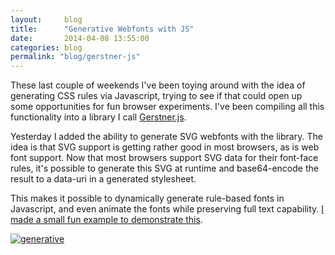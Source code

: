 ```yaml
---
layout:     blog
title:      "Generative Webfonts with JS"
date:       2014-04-08 13:55:00
categories: blog
permalink: "blog/gerstner-js"
---
```


These last couple of weekends I've been toying around with the idea of generating CSS rules via Javascript, trying to see if that could open up some opportunities for fun browser experiments. I've been compiling all this functionality into a library I call [Gerstner.js](https://github.com/runemadsen/gerstner.js).

Yesterday I added the ability to generate SVG webfonts with the library. The idea is that SVG support is getting rather good in most browsers, as is web font support. Now that most browsers support SVG data for their font-face rules, it's possible to generate this SVG at runtime and base64-encode the result to a data-uri in a generated stylesheet.

This makes it possible to dynamically generate rule-based fonts in Javascript, and even animate the fonts while preserving full text capability. [I made a small fun example to demonstrate this](/experiments/generative-webfont).

<a href="/experiments/generative-webfont"><img alt="generative" src="{% asset_path blog/webfonts.jpg %}" /></a>